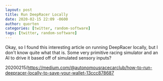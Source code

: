 ```yaml
---
layout: post
title: Run DeepRacer Locally
date: 2020-02-15 22:09 -0600
author: quorten
categories: [twitter, random-software]
tags: [twitter, random-software]
---
```


Okay, so I found this interesting article on running DeepRacer
locally, but I don't know quite what that is.  Some very primitive
racing simulator and an AI to drive it based off of simulated sensory
inputs?

20200215/https://medium.com/@autonomousracecarclub/how-to-run-deepracer-locally-to-save-your-wallet-13ccc878687
